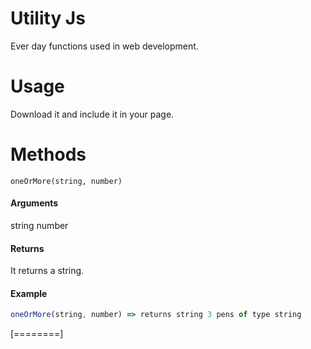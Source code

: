 # Utility Js
Ever day functions used in web development. 


# Usage
Download it and include it in your page.

# Methods

`oneOrMore(string, number)`

#### Arguments
string
number

#### Returns
It returns a string.

#### Example

```javascript
oneOrMore(string, number) => returns string 3 pens of type string
```

[========]








